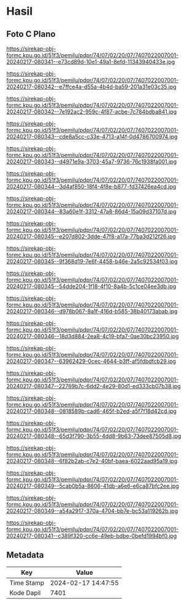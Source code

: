 # Hasil

## Foto C Plano

https://sirekap-obj-formc.kpu.go.id/51f3/pemilu/pdpr/74/07/02/20/07/7407022007001-20240217-080341--e73cd89d-10e1-49a1-8efd-11343940433e.jpg

https://sirekap-obj-formc.kpu.go.id/51f3/pemilu/pdpr/74/07/02/20/07/7407022007001-20240217-080342--e7ffce4a-d55a-4b4d-ba59-201a31e03c35.jpg

https://sirekap-obj-formc.kpu.go.id/51f3/pemilu/pdpr/74/07/02/20/07/7407022007001-20240217-080342--7e192ac2-959c-4f87-acbe-7c784bdba841.jpg

https://sirekap-obj-formc.kpu.go.id/51f3/pemilu/pdpr/74/07/02/20/07/7407022007001-20240217-080343--cde8a5cc-c33e-4713-a14f-0d4786700974.jpg

https://sirekap-obj-formc.kpu.go.id/51f3/pemilu/pdpr/74/07/02/20/07/7407022007001-20240217-080343--d4971e9a-3703-45a7-9736-76c1938fa001.jpg

https://sirekap-obj-formc.kpu.go.id/51f3/pemilu/pdpr/74/07/02/20/07/7407022007001-20240217-080344--3d4af850-18f4-4f8e-b877-fd37426ea4cd.jpg

https://sirekap-obj-formc.kpu.go.id/51f3/pemilu/pdpr/74/07/02/20/07/7407022007001-20240217-080344--83a60e1f-3312-47a8-86d4-15a09d37107d.jpg

https://sirekap-obj-formc.kpu.go.id/51f3/pemilu/pdpr/74/07/02/20/07/7407022007001-20240217-080345--e207d802-3dde-47f8-a17a-77ba3d212f26.jpg

https://sirekap-obj-formc.kpu.go.id/51f3/pemilu/pdpr/74/07/02/20/07/7407022007001-20240217-080345--9f368d19-7e6f-4458-b46e-2a5c92534f03.jpg

https://sirekap-obj-formc.kpu.go.id/51f3/pemilu/pdpr/74/07/02/20/07/7407022007001-20240217-080345--54dde204-1f18-4f10-8a4b-5c1ce04ee3db.jpg

https://sirekap-obj-formc.kpu.go.id/51f3/pemilu/pdpr/74/07/02/20/07/7407022007001-20240217-080346--d978b067-8a1f-416d-b585-38b40173abab.jpg

https://sirekap-obj-formc.kpu.go.id/51f3/pemilu/pdpr/74/07/02/20/07/7407022007001-20240217-080346--18d3d884-2ea8-4c19-bfa7-0ae30bc23950.jpg

https://sirekap-obj-formc.kpu.go.id/51f3/pemilu/pdpr/74/07/02/20/07/7407022007001-20240217-080347--63962429-0cec-4644-b3ff-af5fdbdfcb29.jpg

https://sirekap-obj-formc.kpu.go.id/51f3/pemilu/pdpr/74/07/02/20/07/7407022007001-20240217-080347--22769b7c-6dd2-4e29-80d1-ed333cb07b38.jpg

https://sirekap-obj-formc.kpu.go.id/51f3/pemilu/pdpr/74/07/02/20/07/7407022007001-20240217-080348--0818589b-cad6-465f-b2ed-a5f7f18d42cd.jpg

https://sirekap-obj-formc.kpu.go.id/51f3/pemilu/pdpr/74/07/02/20/07/7407022007001-20240217-080348--65d3f790-3b55-4dd8-9b63-73dee87505d8.jpg

https://sirekap-obj-formc.kpu.go.id/51f3/pemilu/pdpr/74/07/02/20/07/7407022007001-20240217-080348--6f82b2ab-c7e2-40bf-baea-6022aad95a19.jpg

https://sirekap-obj-formc.kpu.go.id/51f3/pemilu/pdpr/74/07/02/20/07/7407022007001-20240217-080349--5cab0b5a-8606-41db-a6e6-e6ca87bfc2ee.jpg

https://sirekap-obj-formc.kpu.go.id/51f3/pemilu/pdpr/74/07/02/20/07/7407022007001-20240217-080349--a54a2917-370a-4704-bb7e-bc53a119262b.jpg

https://sirekap-obj-formc.kpu.go.id/51f3/pemilu/pdpr/74/07/02/20/07/7407022007001-20240217-080341--c389f320-cc6e-49eb-bdbe-0befd1994bf0.jpg


## Metadata

| Key        | Value               |
| ---------- | ------------------- |
| Time Stamp | 2024-02-17 14:47:55 |
| Kode Dapil | 7401                |



